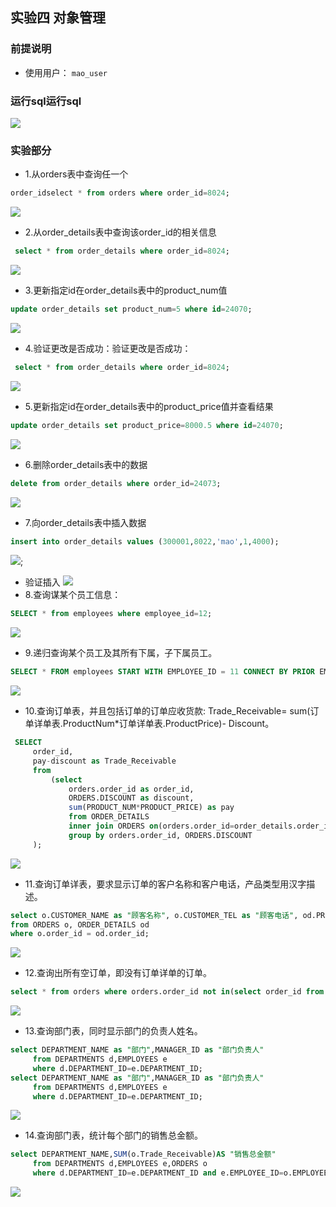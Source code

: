 ## 实验四 对象管理

### 前提说明
- 使用用户： `mao_user`

### 运行sql运行sql
![](./imgs/sql.png)
### 实验部分
- 1.从orders表中查询任一个
```sql
order_idselect * from orders where order_id=8024;
```
![](./imgs/selectOne.png)
- 2.从order_details表中查询该order_id的相关信息
```sql
 select * from order_details where order_id=8024;
```
![](./imgs/selectOneDetails.png)
- 3.更新指定id在order_details表中的product_num值
```sql
update order_details set product_num=5 where id=24070;
```
![](./imgs/update.png)
- 4.验证更改是否成功：验证更改是否成功：
```sql
 select * from order_details where order_id=8024;
```
![](./imgs/confirmUpdate.png)
- 5.更新指定id在order_details表中的product_price值并查看结果
```sql
update order_details set product_price=8000.5 where id=24070;
```
![](./imgs/updatePrice.png)
- 6.删除order_details表中的数据
```sql
delete from order_details where order_id=24073;
```
![](./imgs/delete.png)
- 7.向order_details表中插入数据
```sql
insert into order_details values (300001,8022,'mao',1,4000);
```
![](./imgs/insert.%5Bng.png);
- 验证插入
![](./imgs/confirminsert.png)
- 8.查询谋某个员工信息：
```sql
SELECT * from employees where employee_id=12;
```
![](./imgs/selectEmployee.png)
- 9.递归查询某个员工及其所有下属，子下属员工。
```sql
SELECT * FROM employees START WITH EMPLOYEE_ID = 11 CONNECT BY PRIOR EMPLOYEE_ID = MANAGER_ID;
```
![](./imgs/selectEmployees.png)
- 10.查询订单表，并且包括订单的订单应收货款: Trade_Receivable= sum(订单详单表.ProductNum*订单详单表.ProductPrice)- Discount。
```sql
 SELECT
     order_id,
     pay-discount as Trade_Receivable
     from
         (select
             orders.order_id as order_id,
             ORDERS.DISCOUNT as discount,
             sum(PRODUCT_NUM*PRODUCT_PRICE) as pay
             from ORDER_DETAILS 
             inner join ORDERS on(orders.order_id=order_details.order_id) 
             group by orders.order_id, ORDERS.DISCOUNT
     );
```
![](./imgs/selectorder.png)
- 11.查询订单详表，要求显示订单的客户名称和客户电话，产品类型用汉字描述。
```sql
select o.CUSTOMER_NAME as "顾客名称", o.CUSTOMER_TEL as "顾客电话", od.PRODUCT_NAME as "产品类型"
from ORDERS o, ORDER_DETAILS od
where o.order_id = od.order_id;
```
![](./imgs/selectcumstom.png)
- 12.查询出所有空订单，即没有订单详单的订单。
```sql
select * from orders where orders.order_id not in(select order_id from order_details);
```
![](./imgs/selectNull.png)
- 13.查询部门表，同时显示部门的负责人姓名。
```sql
select DEPARTMENT_NAME as "部门",MANAGER_ID as "部门负责人" 
     from DEPARTMENTS d,EMPLOYEES e
     where d.DEPARTMENT_ID=e.DEPARTMENT_ID;
select DEPARTMENT_NAME as "部门",MANAGER_ID as "部门负责人" 
     from DEPARTMENTS d,EMPLOYEES e
     where d.DEPARTMENT_ID=e.DEPARTMENT_ID;

```
![](./imgs/select部门.png)
- 14.查询部门表，统计每个部门的销售总金额。
```sql
select DEPARTMENT_NAME,SUM(o.Trade_Receivable)AS "销售总金额"
     from DEPARTMENTS d,EMPLOYEES e,ORDERS o
     where d.DEPARTMENT_ID=e.DEPARTMENT_ID and e.EMPLOYEE_ID=o.EMPLOYEE_ID group by DEPARTMENT_NAME;
```
![](./imgs/selectMoney.png)













